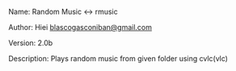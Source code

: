 Name: Random Music <-> rmusic

Author: Hiei <blascogasconiban@gmail.com>

Version: 2.0b

Description:
              Plays random music from given folder using cvlc(vlc)